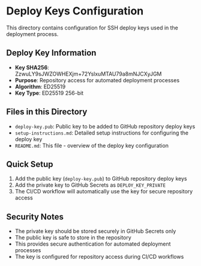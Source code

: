 # Deploy Keys Configuration

This directory contains configuration for SSH deploy keys used in the deployment process.

## Deploy Key Information

- **Key SHA256**: ZzwuLY9sJWZOWHEXjm+72YslxuMTAU79a8mNJCXyJGM
- **Purpose**: Repository access for automated deployment processes
- **Algorithm**: ED25519
- **Key Type**: ED25519 256-bit

## Files in this Directory

- `deploy-key.pub`: Public key to be added to GitHub repository deploy keys
- `setup-instructions.md`: Detailed setup instructions for configuring the deploy key
- `README.md`: This file - overview of the deploy key configuration

## Quick Setup

1. Add the public key (`deploy-key.pub`) to GitHub repository deploy keys
2. Add the private key to GitHub Secrets as `DEPLOY_KEY_PRIVATE`
3. The CI/CD workflow will automatically use the key for secure repository access

## Security Notes

- The private key should be stored securely in GitHub Secrets only
- The public key is safe to store in the repository
- This provides secure authentication for automated deployment processes
- The key is configured for repository access during CI/CD workflows
